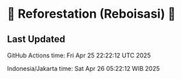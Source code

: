
# 🌳 Reforestation (Reboisasi) 🌲

## Last Updated

GitHub Actions time: Fri Apr 25 22:22:12 UTC 2025

Indonesia/Jakarta time: Sat Apr 26 05:22:12 WIB 2025
